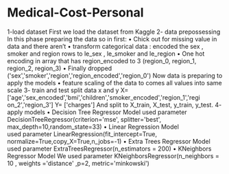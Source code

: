 # Medical-Cost-Personal

1-load dataset 
    	First we load the dataset from Kaggle
2- data prepossessing
	In this phase preparing the data so in first:
•	Chick out for missing value in data and there aren’t 
•	transform categorical data :
encoded the sex , smoker and region rows to le_sex , le_smoker and le_region
•	One hot encoding in array that has region_encoded to 3 (region_0, region_1, region_2, region_3)
•	Finally dropped ('sex','smoker','region','region_encoded','region_0')
Now data is preparing to apply the models
•	feature scaling of the data to comes all values into same scale
3- train and test split 
 	data x and y 
	X=['age','sex_encoded','bmi','children','smoker_encoded','region_1','regi	on_2','region_3']
	Y= ['charges']
	And split to X_train, X_test, y_train, y_test.
4- apply models 
•	Decision Tree Regressor Model
 used parameter DecisionTreeRegressor(criterion='mse', splitter='best', max_depth=10,random_state=33)
•	Linear Regression Model  
 used parameter LinearRegression(fit_intercept=True, normalize=True,copy_X=True,n_jobs=-1) 
•	Extra Trees Regressor Model
used parameter ExtraTreesRegressor(n_estimators = 200)
•	KNeighbors Regressor Model
We used parameter KNeighborsRegressor(n_neighbors = 10 , weights ='distance' ,p=2, metric='minkowski')

